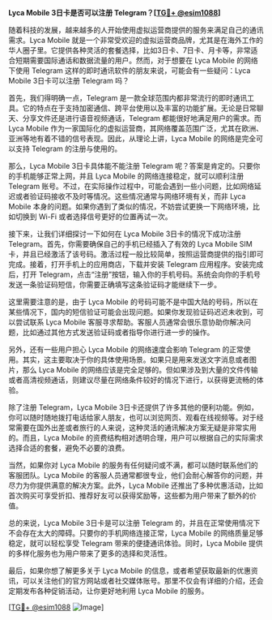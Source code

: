 **Lyca Mobile 3日卡是否可以注册 Telegram？[[TG💪+ @esim1088](https://t.me/s/esim1088)]**

随着科技的发展，越来越多的人开始使用虚拟运营商提供的服务来满足自己的通讯需求。Lyca Mobile 就是一个非常受欢迎的虚拟运营商品牌，尤其是在海外工作的华人圈子里。它提供各种灵活的套餐选择，比如3日卡、7日卡、月卡等，非常适合短期需要国际通话和数据流量的用户。然而，对于想要在 Lyca Mobile 的网络下使用 Telegram 这样的即时通讯软件的朋友来说，可能会有一些疑问：Lyca Mobile 3日卡可以注册 Telegram 吗？

首先，我们得明确一点，Telegram 是一款全球范围内都非常流行的即时通讯工具。它的特点在于支持加密通信、跨平台使用以及丰富的功能扩展。无论是日常聊天、分享文件还是进行语音视频通话，Telegram 都能很好地满足用户的需求。而 Lyca Mobile 作为一家国际化的虚拟运营商，其网络覆盖范围广泛，尤其在欧洲、亚洲等地有着不错的信号表现。因此，从理论上讲，Lyca Mobile 的网络是完全可以支持 Telegram 的注册与使用的。

那么，Lyca Mobile 3日卡具体能不能注册 Telegram 呢？答案是肯定的。只要你的手机能够正常上网，并且 Lyca Mobile 的网络连接稳定，就可以顺利注册 Telegram 账号。不过，在实际操作过程中，可能会遇到一些小问题，比如网络延迟或者验证码接收不及时等情况。这些情况通常与网络环境有关，而非 Lyca Mobile 本身的问题。如果你遇到了类似的情况，不妨尝试更换一下网络环境，比如切换到 Wi-Fi 或者选择信号更好的位置再试一次。

接下来，让我们详细探讨一下如何在 Lyca Mobile 3日卡的情况下成功注册 Telegram。首先，你需要确保自己的手机已经插入了有效的 Lyca Mobile SIM 卡，并且已经激活了该号码。激活过程一般比较简单，按照运营商提供的指引即可完成。接着，打开手机上的应用商店，下载并安装 Telegram 应用程序。安装完成后，打开 Telegram，点击“注册”按钮，输入你的手机号码。系统会向你的手机号发送一条验证码短信，你需要正确填写这条验证码才能继续下一步。

这里需要注意的是，由于 Lyca Mobile 的号码可能不是中国大陆的号码，所以在某些情况下，国内的短信验证可能会出现问题。如果你发现验证码迟迟未收到，可以尝试联系 Lyca Mobile 客服寻求帮助。客服人员通常会很乐意协助你解决问题，比如通过其他方式发送验证码或者指导你进行进一步的操作。

另外，还有一些用户担心 Lyca Mobile 的网络速度会影响 Telegram 的正常使用。其实，这主要取决于你的具体使用场景。如果只是用来发送文字消息或者图片，那么 Lyca Mobile 的网络应该是完全足够的。但如果涉及到大量的文件传输或者高清视频通话，则建议尽量在网络条件较好的情况下进行，以获得更流畅的体验。

除了注册 Telegram，Lyca Mobile 3日卡还提供了许多其他的便利功能。例如，你可以随时随地拨打电话给家人朋友，也可以浏览网页、观看在线视频等。对于经常需要在国外出差或者旅行的人来说，这种灵活的通讯解决方案无疑是非常实用的。而且，Lyca Mobile 的资费结构相对透明合理，用户可以根据自己的实际需求选择合适的套餐，避免不必要的浪费。

当然，如果你对 Lyca Mobile 的服务有任何疑问或不满，都可以随时联系他们的客服团队。Lyca Mobile 的客服人员通常都很专业，他们会耐心解答你的问题，并尽力为你提供满意的解决方案。此外，Lyca Mobile 还推出了多种优惠活动，比如首次购买可享受折扣、推荐好友可以获得奖励等，这些都为用户带来了额外的价值。

总的来说，Lyca Mobile 3日卡是可以注册 Telegram 的，并且在正常使用情况下不会存在太大的障碍。只要你的手机网络连接正常，Lyca Mobile 的网络质量足够稳定，就可以轻松享受 Telegram 带来的便捷通讯体验。同时，Lyca Mobile 提供的多样化服务也为用户带来了更多的选择和灵活性。

最后，如果你想了解更多关于 Lyca Mobile 的信息，或者希望获取最新的优惠资讯，可以关注他们的官方网站或者社交媒体账号。那里不仅会有详细的介绍，还会定期发布各种促销活动，让你更好地利用 Lyca Mobile 的服务。

[[TG💪+ @esim1088](https://t.me/s/esim1088) ![Image](https://i.postimg.cc/4NQfJmqS/Snipaste-2025-05-13-00-14-12.png)]